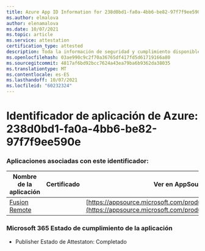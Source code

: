 ```yaml
---
title: Azure App ID Information for 238d0bd1-fa0a-4bb6-be82-97f7f9ee590e
ms.author: elmalova
author: elenamalova
ms.date: 10/07/2021
ms.topic: article
ms.service: attestation
certification_type: attested
description: Toda la información de seguridad y cumplimiento disponible para 238d0bd1-fa0a-4bb6-be82-97f7f9ee590e.
ms.openlocfilehash: 03ae990c9c2f70a36765df417fd5d61719166a80
ms.sourcegitcommit: 4817af6bd92bcc7624a43ea79ba6b9362da38035
ms.translationtype: MT
ms.contentlocale: es-ES
ms.lasthandoff: 10/07/2021
ms.locfileid: "60232324"
---
```

# <a name="azure-app-id-238d0bd1-fa0a-4bb6-be82-97f7f9ee590e"></a>Identificador de aplicación de Azure: 238d0bd1-fa0a-4bb6-be82-97f7f9ee590e


### <a name="apps-associated-with-this-id"></a>Aplicaciones asociadas con este identificador:
| **Nombre de la aplicación** | **Certificado** | **Ver en AppSource** |
|--------------|---------------|-----------------------|
| [Fusion Remote](https://docs.microsoft.com/microsoft-365-app-certification/forward/WA200001422) |  | [https://appsource.microsoft.com/product/office/WA200001422](https://appsource.microsoft.com/product/office/WA200001422) |

### <a name="microsoft-365-app-compliance-status"></a>Microsoft 365 Estado de cumplimiento de la aplicación
- Publisher Estado de Attestaton: Completado
